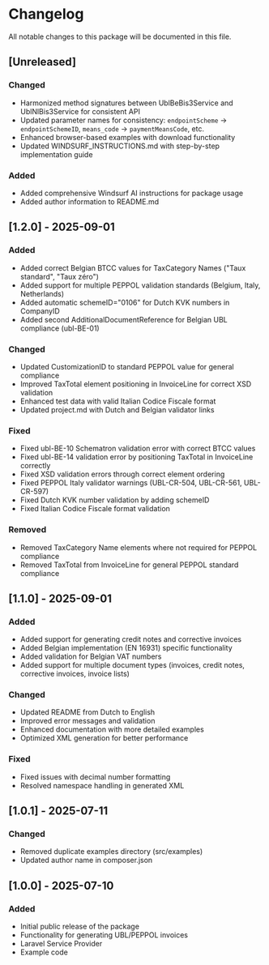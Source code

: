 # Changelog

All notable changes to this package will be documented in this file.

## [Unreleased]
### Changed
- Harmonized method signatures between UblBeBis3Service and UblNlBis3Service for consistent API
- Updated parameter names for consistency: `endpointScheme` → `endpointSchemeID`, `means_code` → `paymentMeansCode`, etc.
- Enhanced browser-based examples with download functionality
- Updated WINDSURF_INSTRUCTIONS.md with step-by-step implementation guide

### Added
- Added comprehensive Windsurf AI instructions for package usage
- Added author information to README.md

## [1.2.0] - 2025-09-01
### Added
- Added correct Belgian BTCC values for TaxCategory Names ("Taux standard", "Taux zéro")
- Added support for multiple PEPPOL validation standards (Belgium, Italy, Netherlands)
- Added automatic schemeID="0106" for Dutch KVK numbers in CompanyID
- Added second AdditionalDocumentReference for Belgian UBL compliance (ubl-BE-01)

### Changed
- Updated CustomizationID to standard PEPPOL value for general compliance
- Improved TaxTotal element positioning in InvoiceLine for correct XSD validation
- Enhanced test data with valid Italian Codice Fiscale format
- Updated project.md with Dutch and Belgian validator links

### Fixed
- Fixed ubl-BE-10 Schematron validation error with correct BTCC values
- Fixed ubl-BE-14 validation error by positioning TaxTotal in InvoiceLine correctly
- Fixed XSD validation errors through correct element ordering
- Fixed PEPPOL Italy validator warnings (UBL-CR-504, UBL-CR-561, UBL-CR-597)
- Fixed Dutch KVK number validation by adding schemeID
- Fixed Italian Codice Fiscale format validation

### Removed
- Removed TaxCategory Name elements where not required for PEPPOL compliance
- Removed TaxTotal from InvoiceLine for general PEPPOL standard compliance

## [1.1.0] - 2025-09-01
### Added
- Added support for generating credit notes and corrective invoices
- Added Belgian implementation (EN 16931) specific functionality
- Added validation for Belgian VAT numbers
- Added support for multiple document types (invoices, credit notes, corrective invoices, invoice lists)

### Changed
- Updated README from Dutch to English
- Improved error messages and validation
- Enhanced documentation with more detailed examples
- Optimized XML generation for better performance

### Fixed
- Fixed issues with decimal number formatting
- Resolved namespace handling in generated XML

## [1.0.1] - 2025-07-11
### Changed
- Removed duplicate examples directory (src/examples)
- Updated author name in composer.json

## [1.0.0] - 2025-07-10
### Added
- Initial public release of the package
- Functionality for generating UBL/PEPPOL invoices
- Laravel Service Provider
- Example code
